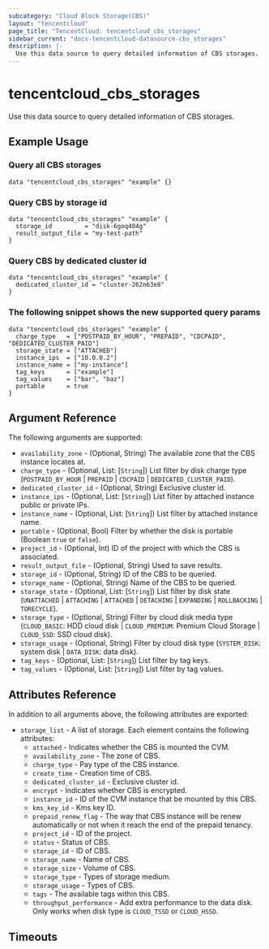 ```yaml
---
subcategory: "Cloud Block Storage(CBS)"
layout: "tencentcloud"
page_title: "TencentCloud: tencentcloud_cbs_storages"
sidebar_current: "docs-tencentcloud-datasource-cbs_storages"
description: |-
  Use this data source to query detailed information of CBS storages.
---
```


# tencentcloud_cbs_storages

Use this data source to query detailed information of CBS storages.

## Example Usage

### Query all CBS storages

```hcl
data "tencentcloud_cbs_storages" "example" {}
```

### Query CBS by storage id

```hcl
data "tencentcloud_cbs_storages" "example" {
  storage_id         = "disk-6goq404g"
  result_output_file = "my-test-path"
}
```

### Query CBS by dedicated cluster id

```hcl
data "tencentcloud_cbs_storages" "example" {
  dedicated_cluster_id = "cluster-262n63e8"
}
```

### The following snippet shows the new supported query params

```hcl
data "tencentcloud_cbs_storages" "example" {
  charge_type   = ["POSTPAID_BY_HOUR", "PREPAID", "CDCPAID", "DEDICATED_CLUSTER_PAID"]
  storage_state = ["ATTACHED"]
  instance_ips  = ["10.0.0.2"]
  instance_name = ["my-instance"]
  tag_keys      = ["example"]
  tag_values    = ["bar", "baz"]
  portable      = true
}
```

## Argument Reference

The following arguments are supported:

* `availability_zone` - (Optional, String) The available zone that the CBS instance locates at.
* `charge_type` - (Optional, List: [`String`]) List filter by disk charge type (`POSTPAID_BY_HOUR` | `PREPAID` | `CDCPAID` | `DEDICATED_CLUSTER_PAID`).
* `dedicated_cluster_id` - (Optional, String) Exclusive cluster id.
* `instance_ips` - (Optional, List: [`String`]) List filter by attached instance public or private IPs.
* `instance_name` - (Optional, List: [`String`]) List filter by attached instance name.
* `portable` - (Optional, Bool) Filter by whether the disk is portable (Boolean `true` or `false`).
* `project_id` - (Optional, Int) ID of the project with which the CBS is associated.
* `result_output_file` - (Optional, String) Used to save results.
* `storage_id` - (Optional, String) ID of the CBS to be queried.
* `storage_name` - (Optional, String) Name of the CBS to be queried.
* `storage_state` - (Optional, List: [`String`]) List filter by disk state (`UNATTACHED` | `ATTACHING` | `ATTACHED` | `DETACHING` | `EXPANDING` | `ROLLBACKING` | `TORECYCLE`).
* `storage_type` - (Optional, String) Filter by cloud disk media type (`CLOUD_BASIC`: HDD cloud disk | `CLOUD_PREMIUM`: Premium Cloud Storage | `CLOUD_SSD`: SSD cloud disk).
* `storage_usage` - (Optional, String) Filter by cloud disk type (`SYSTEM_DISK`: system disk | `DATA_DISK`: data disk).
* `tag_keys` - (Optional, List: [`String`]) List filter by tag keys.
* `tag_values` - (Optional, List: [`String`]) List filter by tag values.

## Attributes Reference

In addition to all arguments above, the following attributes are exported:

* `storage_list` - A list of storage. Each element contains the following attributes:
  * `attached` - Indicates whether the CBS is mounted the CVM.
  * `availability_zone` - The zone of CBS.
  * `charge_type` - Pay type of the CBS instance.
  * `create_time` - Creation time of CBS.
  * `dedicated_cluster_id` - Exclusive cluster id.
  * `encrypt` - Indicates whether CBS is encrypted.
  * `instance_id` - ID of the CVM instance that be mounted by this CBS.
  * `kms_key_id` - Kms key ID.
  * `prepaid_renew_flag` - The way that CBS instance will be renew automatically or not when it reach the end of the prepaid tenancy.
  * `project_id` - ID of the project.
  * `status` - Status of CBS.
  * `storage_id` - ID of CBS.
  * `storage_name` - Name of CBS.
  * `storage_size` - Volume of CBS.
  * `storage_type` - Types of storage medium.
  * `storage_usage` - Types of CBS.
  * `tags` - The available tags within this CBS.
  * `throughput_performance` - Add extra performance to the data disk. Only works when disk type is `CLOUD_TSSD` or `CLOUD_HSSD`.


## Timeouts

<no value>


